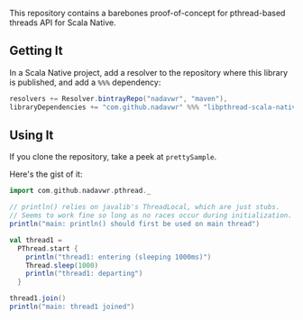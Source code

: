 This repository contains a barebones proof-of-concept for pthread-based
threads API for Scala Native.

## Getting It

In a Scala Native project, add a resolver to the repository where
this library is published, and add a `%%%` dependency:

```scala
resolvers += Resolver.bintrayRepo("nadavwr", "maven"),
libraryDependencies += "com.github.nadavwr" %%% "libpthread-scala-native" % "0.1.0"
```


## Using It

If you clone the repository, take a peek at `prettySample`.

Here's the gist of it:

```scala
import com.github.nadavwr.pthread._

// println() relies on javalib's ThreadLocal, which are just stubs.
// Seems to work fine so long as no races occur during initialization.
println("main: println() should first be used on main thread")

val thread1 =
  PThread.start {
    println("thread1: entering (sleeping 1000ms)")
    Thread.sleep(1000)
    println("thread1: departing")
  }

thread1.join()
println("main: thread1 joined")
```
